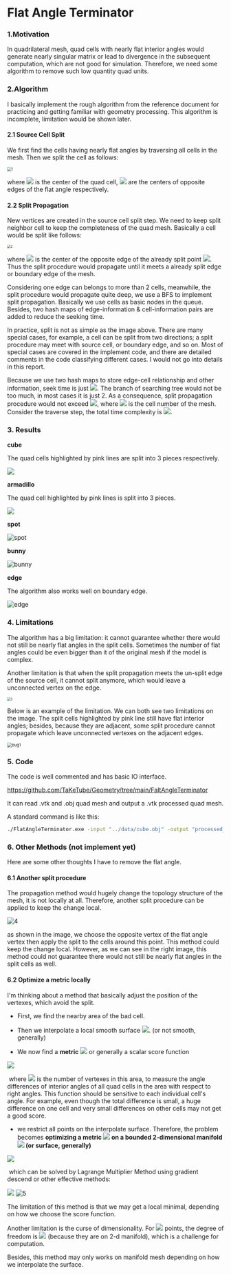 # Flat Angle Terminator

### 1.Motivation

In quadrilateral mesh, quad cells with nearly flat interior angles would generate nearly singular matrix or lead to divergence in the subsequent computation, which are not good for simulation. Therefore, we need some algorithm to remove such low quantity quad units.

### 2.Algorithm

I basically implement the rough algorithm from the reference document for practicing and getting familiar with geometry processing. This algorithm is incomplete,  limitation would be shown later.

#### 2.1 Source Cell Split

We first find the cells having nearly flat angles by traversing all cells in the mesh. Then we split the cell as follows:

<img src="https://github.com/TaKeTube/Geometry/blob/main/FaltAngleTerminator/img/1.png?raw=true" alt="1" style="zoom:60%;" />

where <img src="http://latex.codecogs.com/svg.latex?\mathbf{c_0 = (v_1 + v_2 + v_3 + v_4) / 4}"> is the center of the quad cell, <img src="http://latex.codecogs.com/svg.latex?\mathbf{c_1 = (v_2+v_3)/2}, \mathbf{c_2 = (v_3+v_4)/2}"> are the centers of opposite edges of the flat angle respectively. 

#### 2.2 Split Propagation

New vertices are created in the source cell split step. We need to keep split neighbor cell to keep the completeness of the quad mesh. Basically a cell would be split like follows:

<img src="https://github.com/TaKeTube/Geometry/blob/main/FaltAngleTerminator/img/2.png?raw=true" alt="2" style="zoom: 50%;" />

where <img src="http://latex.codecogs.com/svg.latex?\mathbf{p_2}"> is the center of the opposite edge of the already split point <img src="http://latex.codecogs.com/svg.latex?\mathbf{p_1}">. Thus the split procedure would propagate until it meets a already split edge or boundary edge of the mesh.

Considering one edge can belongs to more than 2 cells, meanwhile, the split procedure would propagate quite deep, we use a BFS to implement split propagation. Basically we use cells as basic nodes in the queue. Besides, two hash maps of edge-information & cell-information pairs are added to reduce the seeking time.

In practice, split is not as simple as the image above. There are many special cases, for example, a cell can be split from two directions; a split procedure may meet with source cell, or boundary edge, and so on. Most of special cases are covered in the implement code, and there are detailed comments in the code classifying different cases. I would not go into details in this report.

Because we use two hash maps to store edge-cell relationship and other information, seek time is just <img src="http://latex.codecogs.com/svg.latex?O(1)">. The branch of searching tree would not be too much, in most cases it is just 2. As a consequence, split propagation procedure would not exceed <img src="http://latex.codecogs.com/svg.latex?O(N)">, where <img src="http://latex.codecogs.com/svg.latex?N"> is the cell number of the mesh. Consider the traverse step, the total time complexity is <img src="http://latex.codecogs.com/svg.latex?O(N)">.

### 3. Results

**cube**

The quad cells highlighted by pink lines are split into 3 pieces respectively.

<img src=".\results\cube.png"/>

**armadillo**

The quad cell highlighted by pink lines is split into 3 pieces.

<img src=".\results\armadillo.png"/>

**spot**

<img src=".\results\spot.png" alt="spot"  />

**bunny**

<img src=".\results\bunny.png" alt="bunny"  />

**edge**

The algorithm also works well on boundary edge.

<img src=".\results\edge.png" alt="edge"  />

### 4. Limitations

The algorithm has a big limitation: it cannot guarantee whether there would not still be nearly flat angles in the split cells. Sometimes the number of flat angles could be even bigger than it of the original mesh if the model is complex. 

Another limitation is that when the split propagation meets the un-split edge of the source cell, it cannot split anymore, which would leave a unconnected vertex on the edge.

<img src=".\img\3.png" alt="3" style="zoom:50%;" />

Below is an example of the limitation. We can both see two limitations on the image. The split cells highlighted by pink line still have flat interior angles; besides, because they are adjacent, some split procedure cannot propagate which leave unconnected vertexes on the adjacent edges.

<img src=".\results\limitation.png" alt="bug1" style="zoom:67%;" />

### 5. Code

The code is well commented and has basic IO interface.

https://github.com/TaKeTube/Geometry/tree/main/FaltAngleTerminator

It can read .vtk and .obj quad mesh and output a .vtk processed quad mesh.

A standard command is like this:

```bash
./FlatAngleTerminator.exe -input "../data/cube.obj" -output "processed_cube.vtk"
```

### 6. Other Methods (not implement yet)

Here are some other thoughts I have to remove the flat angle.

#### 6.1 Another split procedure

The propagation method would hugely change the topology structure of the mesh, it is not locally at all. Therefore, another split procedure can be applied to keep the change local.

<img src=".\img\4.png" alt="4"  />

as shown in the image, we choose the opposite vertex of the flat angle vertex then apply the split to the cells around this point. This method could keep the change local. However, as we can see in the right image, this method could not guarantee there would not still be nearly flat angles in the split cells as well.

#### 6.2 Optimize a metric locally

I'm thinking about a method that basically adjust the position of the vertexes, which avoid the split. 

- First, we find the nearby area of the bad cell. 

- Then we interpolate a local smooth surface <img src="http://latex.codecogs.com/svg.latex?M">. (or not smooth, generally)

- We now find a **metric** <img src="http://latex.codecogs.com/svg.latex?d(v_1,\cdots,v_n)"> or generally a scalar score function

<img src="http://latex.codecogs.com/svg.latex?d: \mathbb{R}^{n\times 3} \rightarrow \mathbb{R}">


​		where <img src="http://latex.codecogs.com/svg.latex?n"> is the number of vertexes in this area, to measure the angle differences of interior angles of all quad cells in the area with respect to right angles. This function should be sensitive to each individual cell's angle. For example, even though the total difference is small,  a huge difference on one cell and very small differences on other cells may not get a good score.

- we restrict all points on the interpolate surface. Therefore, the problem becomes **optimizing a metric <img src="http://latex.codecogs.com/svg.latex?d(v_1,\cdots,v_n)"> on a bounded 2-dimensional manifold <img src="http://latex.codecogs.com/svg.latex?M"> (or surface, generally)**

<img src="http://latex.codecogs.com/svg.latex?{\underset {v_1,\cdots,v_2 \in M}{\operatorname {arg\,min} }}\,d(v_1,\cdots,v_2) \equiv {\underset {\bold{v} \in M^n}{\operatorname {arg\,min} }}\,d(\bold{v})" />


​		which can be solved by Lagrange Multiplier Method using gradient descend or other effective methods:

<img src="http://latex.codecogs.com/svg.latex?{\mathcal {L}}(\bold{v},\lambda) = d(\bold{v})-\lambda M(\bold{v})" />

<img src=".\img\5.png" alt="5"  />

The limitation of this method is that we may get a local minimal, depending on how we choose the score function.

Another limitation is the curse of dimensionality. For <img src="http://latex.codecogs.com/svg.latex?n"> points, the degree of freedom is <img src="http://latex.codecogs.com/svg.latex?2n"> (because they are on 2-d manifold), which is a challenge for computation. 

Besides, this method may only works on manifold mesh depending on how we interpolate the surface.